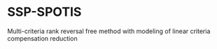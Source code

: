 # SSP-SPOTIS
Multi-criteria rank reversal free method with modeling of linear criteria compensation reduction